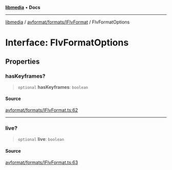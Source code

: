 [**libmedia**](../../../../README.md) • **Docs**

***

[libmedia](../../../../README.md) / [avformat/formats/IFlvFormat](../README.md) / FlvFormatOptions

# Interface: FlvFormatOptions

## Properties

### hasKeyframes?

> `optional` **hasKeyframes**: `boolean`

#### Source

[avformat/formats/IFlvFormat.ts:62](https://github.com/zhaohappy/libmedia/blob/b4bb608d2b1c00d036d73fc8d222b1a97be53694/src/avformat/formats/IFlvFormat.ts#L62)

***

### live?

> `optional` **live**: `boolean`

#### Source

[avformat/formats/IFlvFormat.ts:63](https://github.com/zhaohappy/libmedia/blob/b4bb608d2b1c00d036d73fc8d222b1a97be53694/src/avformat/formats/IFlvFormat.ts#L63)
